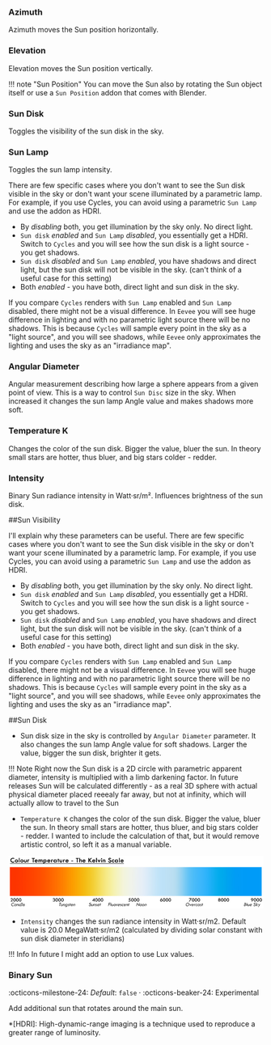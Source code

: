 <!--##Sun Position
Sun position in the sky is controlled by the first two variables - `Azimuth` and `Elevation`. This is one of many ways
you can control Sun position. -->

### Azimuth

Azimuth moves the Sun position horizontally.

### Elevation

Elevation moves the Sun position vertically.

!!! note "Sun Position"
    You can move the Sun also by rotating the Sun object itself or use a `Sun Position`
    addon that comes with Blender.

<!--## Sun Visibility-->

### Sun Disk

Toggles the visibility of the sun disk in the sky. 

### Sun Lamp

Toggles the sun lamp intensity. 

There are few specific cases where you don't want to see the Sun disk
visible in the sky or don't want your scene illuminated by a parametric lamp. For example, if you use Cycles, you can
avoid using a parametric `Sun Lamp` and use the addon as HDRI.

- By _disabling_ both, you get illumination by the sky only. No direct light.
- `Sun disk` _enabled_ and `Sun Lamp` _disabled_, you essentially get a HDRI. Switch to `Cycles` and you will see how
the sun disk is a light source - you get shadows.
- `Sun disk` _disabled_ and `Sun Lamp` _enabled_, you have shadows and direct light, but the sun disk will not be
visible in the sky. (can't think of a useful case for this setting)
- Both _enabled_ - you have both, direct light and sun disk in the sky. 

If you compare `Cycles` renders with `Sun Lamp` enabled and `Sun Lamp` disabled, there might not be a visual difference.
In `Eevee` you will see huge difference in lighting and with no parametric light source there will be no shadows.
This is because `Cycles` will sample every point in the sky as a "light source", and you will see shadows, while `Eevee`
only approximates the lighting and uses the sky as an "irradiance map".



### Angular Diameter

Angular measurement describing how large a sphere appears from a given point of view. This is a way to control `Sun Disc`
size in the sky. When increased it changes the sun lamp Angle value and makes shadows more soft.

### Temperature K

Changes the color of the sun disk. Bigger the value, bluer the sun. In theory small stars are hotter, thus bluer,
and big stars colder - redder.

### Intensity

Binary Sun radiance intensity in Watt·sr/m². Influences brightness of the sun disk.



##Sun Visibility



I'll explain why these parameters can be useful. There are few specific cases where you don't want to see the Sun disk
visible in the sky or don't want your scene illuminated by a parametric lamp. For example, if you use Cycles, you can
avoid using a parametric `Sun Lamp` and use the addon as HDRI.

- By _disabling_ both, you get illumination by the sky only. No direct light.
- `Sun disk` _enabled_ and `Sun Lamp` _disabled_, you essentially get a HDRI. Switch to `Cycles` and you will see how
the sun disk is a light source - you get shadows.
- `Sun disk` _disabled_ and `Sun Lamp` _enabled_, you have shadows and direct light, but the sun disk will not be
visible in the sky. (can't think of a useful case for this setting)
- Both _enabled_ - you have both, direct light and sun disk in the sky. 

If you compare `Cycles` renders with `Sun Lamp` enabled and `Sun Lamp` disabled, there might not be a visual difference.
In `Eevee` you will see huge difference in lighting and with no parametric light source there will be no shadows.
This is because `Cycles` will sample every point in the sky as a "light source", and you will see shadows, while `Eevee`
only approximates the lighting and uses the sky as an "irradiance map".

##Sun Disk

- Sun disk size in the sky is controlled by `Angular Diameter` parameter. It also changes the sun lamp Angle value for
soft shadows. Larger the value, bigger the sun disk, brighter it gets. 

!!! Note
    Right now the Sun disk is a 2D circle with parametric apparent diameter, intensity is multiplied with a limb
    darkening factor. In future releases Sun will be calculated differently - as a real 3D sphere with actual physical
    diameter placed reeealy far away, but not at infinity, which will actually allow to travel to the Sun

- `Temperature K` changes the color of the sun disk. Bigger the value, bluer the sun. In theory small stars are hotter,
thus bluer, and big stars colder - redder. I wanted to include the calculation of that, but it would remove artistic
control, so left it as a manual variable.

![GUI_sun](img/UI/Kelvins.jpeg)

- `Intensity` changes the sun radiance intensity in Watt·sr/m2.
Default value is 20.0 MegaWatt·sr/m2 (calculated by dividing solar constant with sun disk diameter in steridians)

!!! Info
    In future I might add an option to use Lux values.

### Binary Sun
:octicons-milestone-24: _Default_: `false` · :octicons-beaker-24: Experimental

Add additional sun that rotates around the main sun. 


*[HDRI]: High-dynamic-range imaging is a technique used to reproduce a greater range of luminosity.